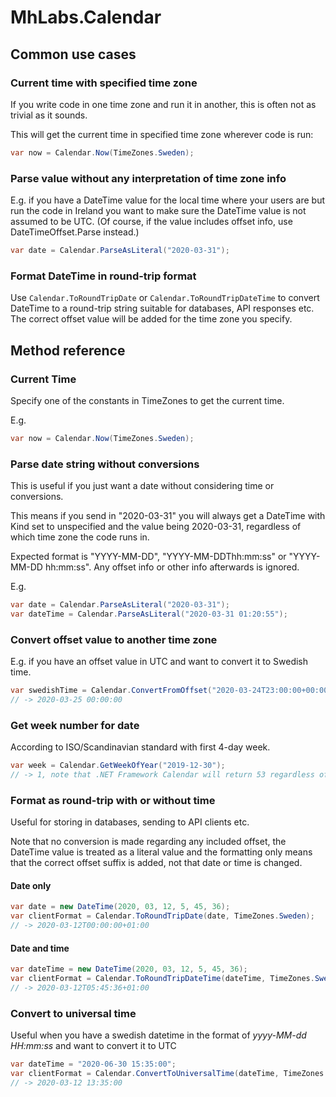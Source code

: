 # MhLabs.Calendar

## Common use cases

### Current time with specified time zone

If you write code in one time zone and run it in another, this is often not as trivial as it sounds.

This will get the current time in specified time zone wherever code is run:

```C#
var now = Calendar.Now(TimeZones.Sweden);
```

### Parse value without any interpretation of time zone info

E.g. if you have a DateTime value for the local time where your users are but run the code in Ireland you want to make sure the DateTime value is not assumed to be UTC. (Of course, if the value includes offset info, use DateTimeOffset.Parse instead.)

```C#
var date = Calendar.ParseAsLiteral("2020-03-31");
```

### Format DateTime in round-trip format

Use `Calendar.ToRoundTripDate` or `Calendar.ToRoundTripDateTime` to convert DateTime to a round-trip string suitable for databases, API responses etc. The correct offset value will be added for the time zone you specify.

## Method reference

### Current Time

Specify one of the constants in TimeZones to get the current time.

E.g.

```C#
var now = Calendar.Now(TimeZones.Sweden);
```

### Parse date string without conversions

This is useful if you just want a date without considering time or conversions.

This means if you send in "2020-03-31" you will always get a DateTime with Kind set to unspecified and the value being 2020-03-31, regardless of which time zone the code runs in.

Expected format is "YYYY-MM-DD", "YYYY-MM-DDThh:mm:ss" or "YYYY-MM-DD hh:mm:ss". Any offset info or other info afterwards is ignored.

E.g.

```C#
var date = Calendar.ParseAsLiteral("2020-03-31");
var dateTime = Calendar.ParseAsLiteral("2020-03-31 01:20:55");
```

### Convert offset value to another time zone

E.g. if you have an offset value in UTC and want to convert it to Swedish time.

```C#
var swedishTime = Calendar.ConvertFromOffset("2020-03-24T23:00:00+00:00", TimeZones.Sweden);
// -> 2020-03-25 00:00:00
```

### Get week number for date

According to ISO/Scandinavian standard with first 4-day week.

```C#
var week = Calendar.GetWeekOfYear("2019-12-30");
// -> 1, note that .NET Framework Calendar will return 53 regardless of parameters which is incorrect
```

### Format as round-trip with or without time

Useful for storing in databases, sending to API clients etc.

Note that no conversion is made regarding any included offset, the DateTime value is treated as a literal value and the formatting only means that the correct offset suffix is added, not that date or time is changed.

#### Date only

```C#
var date = new DateTime(2020, 03, 12, 5, 45, 36);
var clientFormat = Calendar.ToRoundTripDate(date, TimeZones.Sweden);
// -> 2020-03-12T00:00:00+01:00
```

#### Date and time

```C#
var dateTime = new DateTime(2020, 03, 12, 5, 45, 36);
var clientFormat = Calendar.ToRoundTripDateTime(dateTime, TimeZones.Sweden);
// -> 2020-03-12T05:45:36+01:00
```

### Convert to universal time

Useful when you have a swedish datetime in the format of *yyyy-MM-dd HH:mm:ss* and want to convert it to UTC
```C#
var dateTime = "2020-06-30 15:35:00";
var clientFormat = Calendar.ConvertToUniversalTime(dateTime, TimeZones.Sweden);
// -> 2020-03-12 13:35:00
```